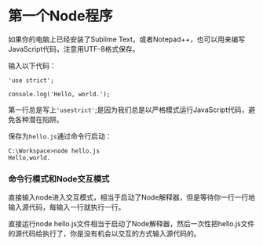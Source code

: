 # 第一个Node程序
如果你的电脑上已经安装了Sublime Text，或者Notepad++，也可以用来编写JavaScript代码，注意用UTF-8格式保存。

输入以下代码：
```
'use strict';

console.log('Hello, world.');
```

第一行总是写上```'usestrict'```;是因为我们总是以严格模式运行JavaScript代码，避免各种潜在陷阱。

保存为```hello.js```通过命令行启动：
```
C:\Workspace>node hello.js
Hello,world.
```


### 命令行模式和Node交互模式
直接输入node进入交互模式，相当于启动了Node解释器，但是等待你一行一行地输入源代码，每输入一行就执行一行。

直接运行node hello.js文件相当于启动了Node解释器，然后一次性把hello.js文件的源代码给执行了，你是没有机会以交互的方式输入源代码的。